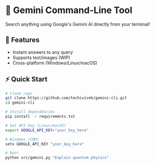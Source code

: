 # 🌟 Gemini Command-Line Tool

Search anything using Google's Gemini AI directly from your terminal!

## 🚀 Features
- Instant answers to any query
- Supports text/images (WIP)
- Cross-platform (Windows/Linux/macOS)

## ⚡ Quick Start
```bash
# Clone repo
git clone https://github.com/techivivek/gemini-cli.git
cd gemini-cli

# Install dependencies
pip install -r requirements.txt

# Set API key (Linux/macOS)
export GOOGLE_API_KEY="your_key_here"

# Windows (CMD)
setx GOOGLE_API_KEY "your_key_here"

# Run!
python src/gemini.py "Explain quantum physics"
